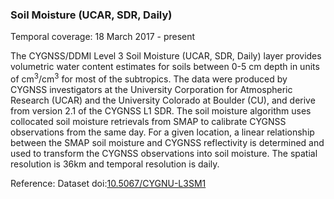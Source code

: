 ### Soil Moisture (UCAR, SDR, Daily)
Temporal coverage: 18 March 2017 - present

The CYGNSS/DDMI Level 3 Soil Moisture (UCAR, SDR, Daily) layer provides volumetric water content estimates for soils between 0-5 cm depth in units of cm<sup>3</sup>/cm<sup>3</sup> for most of the subtropics. The data were produced by CYGNSS investigators at the University Corporation for Atmospheric Research (UCAR) and the University Colorado at Boulder (CU), and derive from version 2.1 of the CYGNSS L1 SDR. The soil moisture algorithm uses collocated soil moisture retrievals from SMAP to calibrate CYGNSS observations from the same day. For a given location, a linear relationship between the SMAP soil moisture and CYGNSS reflectivity is determined and used to transform the CYGNSS observations into soil moisture. The spatial resolution is 36km and temporal resolution is daily.

Reference: Dataset doi:[10.5067/CYGNU-L3SM1](https://doi.org/10.5067/CYGNU-L3SM1)
